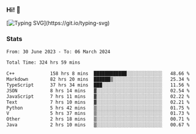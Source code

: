 ### Hi!  👋

[![Typing SVG](https://readme-typing-svg.herokuapp.com?font=Fira+Code&pause=1000&width=435&lines=Hello!+I'm+Texiwustion.)](https://git.io/typing-svg)

### Stats

<!--START_SECTION:waka-->

```txt
From: 30 June 2023 - To: 06 March 2024

Total Time: 324 hrs 59 mins

C++             158 hrs 8 mins  ████████████░░░░░░░░░░░░░   48.66 %
Markdown        82 hrs 20 mins  ██████▒░░░░░░░░░░░░░░░░░░   25.34 %
TypeScript      37 hrs 34 mins  ███░░░░░░░░░░░░░░░░░░░░░░   11.56 %
JSON            8 hrs 14 mins   ▓░░░░░░░░░░░░░░░░░░░░░░░░   02.54 %
JavaScript      7 hrs 11 mins   ▓░░░░░░░░░░░░░░░░░░░░░░░░   02.22 %
Text            7 hrs 10 mins   ▓░░░░░░░░░░░░░░░░░░░░░░░░   02.21 %
Python          5 hrs 42 mins   ▒░░░░░░░░░░░░░░░░░░░░░░░░   01.75 %
V               5 hrs 37 mins   ▒░░░░░░░░░░░░░░░░░░░░░░░░   01.73 %
Other           2 hrs 18 mins   ▒░░░░░░░░░░░░░░░░░░░░░░░░   00.71 %
Java            2 hrs 10 mins   ▒░░░░░░░░░░░░░░░░░░░░░░░░   00.67 %
```

<!--END_SECTION:waka-->
